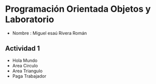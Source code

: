 # Programación Orientada Objetos y Laboratorio

- Nombre : Miguel esaú Rivera Román

## Actividad 1

- Hola Mundo
- Area Circulo
- Area Triangulo
- Paga Trabajador